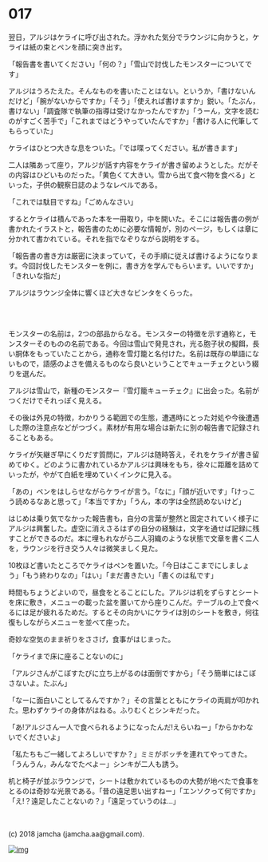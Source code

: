 # 017

翌日，アルジはケライに呼び出された。浮かれた気分でラウンジに向かうと，ケライは紙の束とペンを顔に突き出す。  

「報告書を書いてください」「何の？」「雪山で討伐したモンスターについてです」  

アルジはうろたえた。そんなものを書いたことはない。というか，「書けないんだけど」「腕がないからですか」「そう」「使えれば書けますか」鋭い。「たぶん，書けない」「調査隊で執筆の指導は受けなかったんですか」「うーん，文字を読むのがすごく苦手で」「これまではどうやっていたんですか」「書ける人に代筆してもらっていた」  

ケライはひとつ大きな息をついた。「では喋ってください。私が書きます」  

二人は隣あって座り，アルジが話す内容をケライが書き留めようとした。だがその内容はひどいものだった。「黄色くて大きい。雪から出て食べ物を食べる」といった，子供の観察日誌のようなレベルである。  

「これでは駄目ですね」「ごめんなさい」  

するとケライは積んであった本を一冊取り，中を開いた。そこには報告書の例が書かれたイラストと，報告書のために必要な情報が，別のページ，もしくは章に分かれて書かれている。それを指でなぞりながら説明をする。  

「報告書の書き方は厳密に決まっていて，その手順に従えば書けるようになります。今回討伐したモンスターを例に，書き方を学んでもらいます。いいですか」「きれいな指だ」  

アルジはラウンジ全体に響くほど大きなビンタをくらった。  

<br>  
<br>  

モンスターの名前は，2つの部品からなる。モンスターの特徴を示す通称と，モンスターそのものの名前である。今回は雪山で発見され，光る胞子状の擬餌，長い胴体をもっていたことから，通称を雪灯籠と名付けた。名前は既存の単語にないもので，語感のよさを備えるものなら良いということでキューチェクという綴りを選んだ。  

アルジは雪山で，新種のモンスター『雪灯籠キューチェク』に出会った。名前がつくだけでそれっぽく見える。  

その後は外見の特徴，わかりうる範囲での生態，遭遇時にとった対処や今後遭遇した際の注意点などがつづく。素材が有用な場合は新たに別の報告書で記録されることもある。  

ケライが矢継ぎ早にくりだす質問に，アルジは随時答え，それをケライが書き留めてゆく。どのように書かれているかアルジは興味をもち，徐々に距離を詰めていったが，やがて白紙を埋めていくインクに見入る。  

「あの」ペンをはしらせながらケライが言う。「なに」「顔が近いです」「けっこう読めるなあと思って」「本当ですか」「うん，本の字は全然読めないけど」  

はじめは乗り気でなかった報告書も，自分の言葉が整然と固定されていく様子にアルジは興奮した。虚空に消えさるはずの自分の経験は，文字を通せば記録に残すことができるのだ。本に埋もれながら二人羽織のような状態で文章を書く二人を，ラウンジを行き交う人々は微笑ましく見た。  

10枚ほど書いたところでケライはペンを置いた。「今日はここまでにしましょう」「もう終わりなの」「はい」「まだ書きたい」「書くのは私です」  

時間もちょうどよいので，昼食をとることにした。アルジは机をずらすとシートを床に敷き，メニューの載った盆を置いてから座りこんだ。テーブルの上で食べるには足が疲れるためだ。するとその向かいにケライは別のシートを敷き，何往復もしながらメニューを並べて座った。  

奇妙な空気のまま祈りをささげ，食事がはじまった。  

「ケライまで床に座ることないのに」  

「アルジさんがこぼすたびに立ち上がるのは面倒ですから」「そう簡単にはこぼさないよ。たぶん」  

「なーに面白いことしてるんですか？」その言葉とともにケライの両肩が叩かれた。思わずケライの身体がはねる。ふりむくとシンキだった。  

「あ!アルジさん一人で食べられるようになったんだ!えらいねー」「からかわないでくださいよ」  

「私たちもご一緒してよろしいですか？」ミミがボッチを連れてやってきた。「うんうん，みんなでたべよー」シンキが二人も誘う。  

机と椅子が並ぶラウンジで，シートは敷かれているものの大勢が地べたで食事をとるのは奇妙な光景である。「昔の遠足思い出すねー」「エンソクって何ですか」「え!？遠足したことないの？」「遠足っていうのは…」  

<br>  
<br>  
(c) 2018 jamcha (jamcha.aa@gmail.com).  

[![img](http://i.creativecommons.org/l/by-nc-sa/4.0/88x31.png)](http://creativecommons.org/licenses/by-nc-sa/4.0/deed)